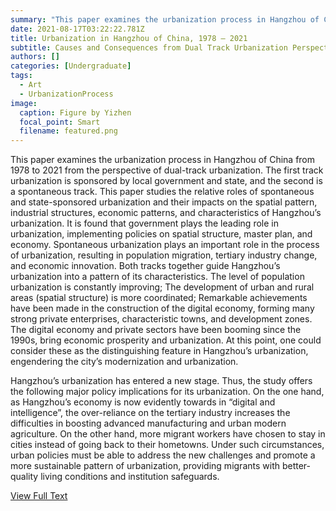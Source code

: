 ```yaml
---
summary: "This paper examines the urbanization process in Hangzhou of China from 1978 to 2021 from the perspective of dual-track urbanization. "
date: 2021-08-17T03:22:22.781Z
title: Urbanization in Hangzhou of China, 1978 – 2021
subtitle: Causes and Consequences from Dual Track Urbanization Perspective
authors: []
categories: [Undergraduate]
tags:
  - Art
  - UrbanizationProcess
image:
  caption: Figure by Yizhen
  focal_point: Smart
  filename: featured.png
---
```

This paper examines the urbanization process in Hangzhou of China from 1978 to 2021 from the perspective of dual-track urbanization. The first track urbanization is sponsored by local government and state, and the second is a spontaneous track. This paper studies the relative roles of spontaneous and state-sponsored urbanization and their impacts on the spatial pattern, industrial structures, economic patterns, and characteristics of Hangzhou’s urbanization. It is found that government plays the leading role in urbanization, implementing policies on spatial structure, master plan, and economy. Spontaneous urbanization plays an important role in the process of urbanization, resulting in population migration, tertiary industry change, and economic innovation. Both tracks together guide Hangzhou’s urbanization into a pattern of its characteristics. The level of population urbanization is constantly improving; The development of urban and rural areas (spatial structure) is more coordinated; Remarkable achievements have been made in the construction of the digital economy, forming many strong private enterprises, characteristic towns, and development zones. The digital economy and private sectors have been booming since the 1990s, bring economic prosperity and urbanization. At this point, one could consider these as the distinguishing feature in Hangzhou’s urbanization, engendering the city’s modernization and urbanization.

Hangzhou’s urbanization has entered a new stage. Thus, the study offers the following major policy implications for its urbanization. On the one hand, as Hangzhou’s economy is now evidently towards in “digital and intelligence”, the over-reliance on the tertiary industry increases the difficulties in boosting advanced manufacturing and urban modern agriculture. On the other hand, more migrant workers have chosen to stay in cities instead of going back to their hometowns. Under such circumstances, urban policies must be able to address the new challenges and promote a more sustainable pattern of urbanization, providing migrants with better-quality living conditions and institution safeguards. 


[View Full Text](Urbanization.pdf)